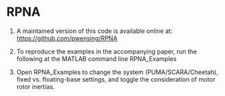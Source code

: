 # RPNA

1. A maintained version of this code is available online at:
https://github.com/pwensing/RPNA

2. To reproduce the examples in the accompanying paper, run the following at the MATLAB command line
RPNA_Examples

3. Open RPNA_Examples to change the system (PUMA/SCARA/Cheetah), fixed vs. floating-base settings, and toggle the consideration of motor rotor inertias.
